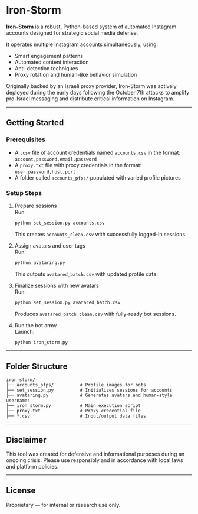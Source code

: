 # Iron-Storm

**Iron-Storm** is a robust, Python-based system of automated Instagram accounts designed for strategic social media defense.

It operates multiple Instagram accounts simultaneously, using:
- Smart engagement patterns
- Automated content interaction
- Anti-detection techniques
- Proxy rotation and human-like behavior simulation

Originally backed by an Israeli proxy provider, Iron-Storm was actively deployed during the early days following the October 7th attacks to amplify pro-Israel messaging and distribute critical information on Instagram.

---

## Getting Started

### Prerequisites
- A `.csv` file of account credentials named `accounts.csv` in the format: `account,password,email,password`
- A `proxy.txt` file with proxy credentials in the format: `user,password,host,port`
- A folder called `accounts_pfps/` populated with varied profile pictures

### Setup Steps

1. Prepare sessions  
   Run:
   ```bash
   python set_session.py accounts.csv
   ```
   This creates `accounts_clean.csv` with successfully logged-in sessions.

2. Assign avatars and user tags  
   Run:
   ```bash
   python avataring.py
   ```
   This outputs `avatared_batch.csv` with updated profile data.

3. Finalize sessions with new avatars  
   Run:
   ```bash
   python set_session.py avatared_batch.csv
   ```
   Produces `avatared_batch_clean.csv` with fully-ready bot sessions.

4. Run the bot army  
   Launch:
   ```bash
   python iron_storm.py
   ```

---

## Folder Structure
```
iron-storm/
├── accounts_pfps/          # Profile images for bots
├── set_session.py          # Initializes sessions for accounts
├── avataring.py            # Generates avatars and human-style usernames
├── iron_storm.py           # Main execution script
├── proxy.txt               # Proxy credential file
├── *.csv                   # Input/output data files
```

---

## Disclaimer
This tool was created for defensive and informational purposes during an ongoing crisis. Please use responsibly and in accordance with local laws and platform policies.

---

## License
Proprietary — for internal or research use only.